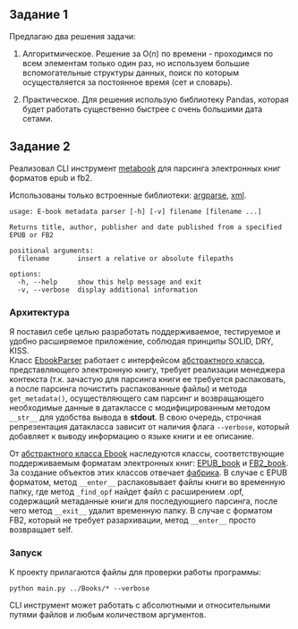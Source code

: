 ## Задание 1
Предлагаю два решения задачи:  
1. Алгоритмическое. Решение за O(n) по времени - проходимся по всем элементам только один раз, но используем большие вспомогательные структуры данных, поиск по которым осуществляется за постоянное время (сет и словарь).

2. Практическое. Для решения использую библиотеку Pandas, которая будет работать существенно быстрее с очень большими дата сетами. 

## Задание 2

Реализовал CLI инструмент [metabook](Task_2/metabook/) для парсинга электронных книг форматов epub и fb2. 

Использованы только встроенные библиотеки: [argparse](https://docs.python.org/3/library/argparse.html), [xml](https://docs.python.org/3/library/xml.etree.elementtree.html). 

```console
usage: E-book metadata parser [-h] [-v] filename [filename ...]

Returns title, author, publisher and date published from a specified EPUB or FB2

positional arguments:
  filename       insert a relative or absolute filepaths

options:
  -h, --help     show this help message and exit
  -v, --verbose  display additional information
```

### Архитектура 
Я поставил себе целью разработать поддерживаемое, тестируемое и удобно расширяемое приложение, соблюдая принципы SOLID, DRY, KISS.  
Класс [EbookParser](Task_2/metabook/ebparser.py) работает с интерфейсом [абстрактного класса](Task_2/metabook/ebook/abstract_ebook.py), представляющего электронную книгу, требует реализации менеджера контекста (т.к. зачастую для парсинга книги ее требуется распаковать, а после парсинга почистить распакованные файлы) и метода `get_metadata()`, осуществляющего сам парсинг и возвращающего необходимые данные в датаклассе с модифицированным методом `__str__` для удобства вывода в **stdout**. В свою очередь, строчная репрезентация датакласса зависит от наличия флага `--verbose`, который добавляет к выводу информацию о языкe книги и ее описание.  


От [абстрактного класса Ebook](Task_2/metabook/ebook/abstract_ebook.py) наследуются классы, соответствующие поддерживаемым форматам электронных книг: [EPUB_book](Task_2/metabook/ebook/epub.py) и [FB2_book](Task_2/metabook/ebook/fb2.py). За создание объектов этих классов отвечает [фабрика](Task_2/metabook/ebook/ebook_factory.py). В случае с EPUB форматом, метод `__enter__` распаковывает файлы книги во временную папку, где метод `_find_opf` найдет файл с расширением .opf, содержащий метаданные книги для последующиего парсинга, после чего метод `__exit__` удалит временную папку. В случае с форматом FB2, который не требует разархивации, метод `__enter__` просто возвращает self.   

### Запуск
К проекту прилагаются файлы для проверки работы программы:

```console
python main.py ../Books/* --verbose
```
CLI инструмент может работать с абсолютными и относительными путями файлов и любым количеством аргументов.